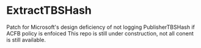 # ExtractTBSHash
Patch for Microsoft's design deficiency of not logging PublisherTBSHash if ACFB policy is enfoiced
This repo is still under construction, not all conent is still available.
